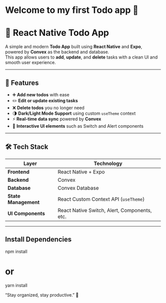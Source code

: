 # Welcome to my first Todo app 👋

# 📝 React Native Todo App

A simple and modern **Todo App** built using **React Native** and **Expo**, powered by **Convex** as the backend and database.  
This app allows users to **add**, **update**, and **delete** tasks with a clean UI and smooth user experience.

---

## 🚀 Features

- ➕ **Add new todos** with ease  
- ✏️ **Edit or update existing tasks**  
- ❌ **Delete todos** you no longer need  
- 🌗 **Dark/Light Mode Support** using custom `useTheme` context  
- ⚡ **Real-time data sync** powered by **Convex**  
- 🧩 **Interactive UI elements** such as Switch and Alert components

---

## 🛠️ Tech Stack

| Layer | Technology |
|-------|-------------|
| **Frontend** | React Native + Expo |
| **Backend** | Convex |
| **Database** | Convex Database |
| **State Management** | React Custom Context API (`useTheme`) |
| **UI Components** | React Native Switch, Alert, Components, etc.|

---

##  Install Dependencies

npm install
# or
yarn install


“Stay organized, stay productive.” 💪


